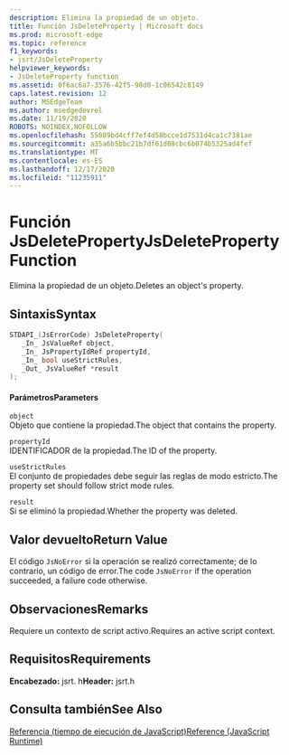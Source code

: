 ```yaml
---
description: Elimina la propiedad de un objeto.
title: Función JsDeleteProperty | Microsoft docs
ms.prod: microsoft-edge
ms.topic: reference
f1_keywords:
- jsrt/JsDeleteProperty
helpviewer_keywords:
- JsDeleteProperty function
ms.assetid: 0f6ac6a7-3576-42f5-98d0-1c06542c8149
caps.latest.revision: 12
author: MSEdgeTeam
ms.author: msedgedevrel
ms.date: 11/19/2020
ROBOTS: NOINDEX,NOFOLLOW
ms.openlocfilehash: 55089bd4cff7ef4d58bcce1d7531d4ca1c7381ae
ms.sourcegitcommit: a35a6b5bbc21b7df61d08cbc6b074b5325ad4fef
ms.translationtype: MT
ms.contentlocale: es-ES
ms.lasthandoff: 12/17/2020
ms.locfileid: "11235911"
---
```

# <span data-ttu-id="e134c-103">Función JsDeleteProperty</span><span class="sxs-lookup"><span data-stu-id="e134c-103">JsDeleteProperty Function</span></span>

<span data-ttu-id="e134c-104">Elimina la propiedad de un objeto.</span><span class="sxs-lookup"><span data-stu-id="e134c-104">Deletes an object's property.</span></span>  
  
## <span data-ttu-id="e134c-105">Sintaxis</span><span class="sxs-lookup"><span data-stu-id="e134c-105">Syntax</span></span>  
  
```cpp  
STDAPI_(JsErrorCode) JsDeleteProperty(  
   _In_ JsValueRef object,  
   _In_ JsPropertyIdRef propertyId,  
   _In_ bool useStrictRules,  
   _Out_ JsValueRef *result  
);  
```  
  
#### <span data-ttu-id="e134c-106">Parámetros</span><span class="sxs-lookup"><span data-stu-id="e134c-106">Parameters</span></span>  
 `object`  
 <span data-ttu-id="e134c-107">Objeto que contiene la propiedad.</span><span class="sxs-lookup"><span data-stu-id="e134c-107">The object that contains the property.</span></span>  
  
 `propertyId`  
 <span data-ttu-id="e134c-108">IDENTIFICADOR de la propiedad.</span><span class="sxs-lookup"><span data-stu-id="e134c-108">The ID of the property.</span></span>  
  
 `useStrictRules`  
 <span data-ttu-id="e134c-109">El conjunto de propiedades debe seguir las reglas de modo estricto.</span><span class="sxs-lookup"><span data-stu-id="e134c-109">The property set should follow strict mode rules.</span></span>  
  
 `result`  
 <span data-ttu-id="e134c-110">Si se eliminó la propiedad.</span><span class="sxs-lookup"><span data-stu-id="e134c-110">Whether the property was deleted.</span></span>  
  
## <span data-ttu-id="e134c-111">Valor devuelto</span><span class="sxs-lookup"><span data-stu-id="e134c-111">Return Value</span></span>  
 <span data-ttu-id="e134c-112">El código `JsNoError` si la operación se realizó correctamente; de lo contrario, un código de error.</span><span class="sxs-lookup"><span data-stu-id="e134c-112">The code `JsNoError` if the operation succeeded, a failure code otherwise.</span></span>  
  
## <span data-ttu-id="e134c-113">Observaciones</span><span class="sxs-lookup"><span data-stu-id="e134c-113">Remarks</span></span>  
 <span data-ttu-id="e134c-114">Requiere un contexto de script activo.</span><span class="sxs-lookup"><span data-stu-id="e134c-114">Requires an active script context.</span></span>  
  
## <span data-ttu-id="e134c-115">Requisitos</span><span class="sxs-lookup"><span data-stu-id="e134c-115">Requirements</span></span>  
 <span data-ttu-id="e134c-116">**Encabezado:** jsrt. h</span><span class="sxs-lookup"><span data-stu-id="e134c-116">**Header:** jsrt.h</span></span>  
  
## <span data-ttu-id="e134c-117">Consulta también</span><span class="sxs-lookup"><span data-stu-id="e134c-117">See Also</span></span>  
 [<span data-ttu-id="e134c-118">Referencia (tiempo de ejecución de JavaScript)</span><span class="sxs-lookup"><span data-stu-id="e134c-118">Reference (JavaScript Runtime)</span></span>](../chakra-hosting/reference-javascript-runtime.md)
